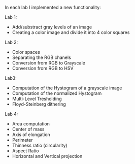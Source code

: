 In each lab I implemented a new functionality:

Lab 1:
  * Add/substract gray levels of an image
  * Creating a color image and divide it into 4 color squares

Lab 2:
  * Color spaces
  * Separating the RGB chanels
  * Conversion from RGB to Grayscale
  * Conversion from RGB to HSV

Lab3:
  * Computation of the Hystogram of a grayscale image
  * Computation of the normalized Hystogram
  * Multi-Level Tresholding
  * Floyd-Steinberg dithering

Lab 4:
  * Area computation
  * Center of mass
  * Axis of elongation
  * Perimeter
  * Thinness ratio (circularity)
  * Aspect Ratio
  * Horizontal and Vertical projection
